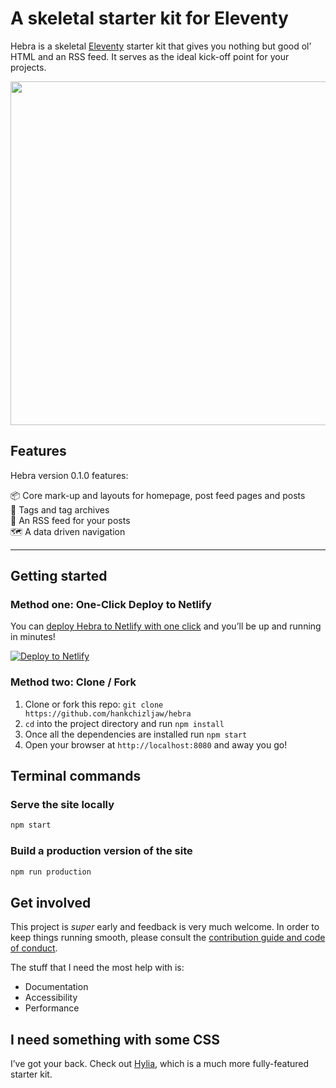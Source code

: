 # A skeletal starter kit for Eleventy

Hebra is a skeletal [Eleventy](https://11ty.io) starter kit that gives you nothing but good ol’ HTML and an RSS feed. It serves as the ideal kick-off point for your projects.

<img src="https://res.cloudinary.com/andybelldesign/image/upload/f_auto/v1562075991/hebra/hebra_itwbco.png" width="550" />

## Features

Hebra version 0.1.0 features:

📦 Core mark-up and layouts for homepage, post feed pages and posts  
📂 Tags and tag archives  
🚀 An RSS feed for your posts  
🗺 A data driven navigation

---

## Getting started

### Method one: One-Click Deploy to Netlify

You can [deploy Hebra to Netlify with one click][deploy-to-netlify] and you’ll be up and running in minutes!

[![Deploy to Netlify](https://www.netlify.com/img/deploy/button.svg)][deploy-to-netlify]

### Method two: Clone / Fork

1. Clone or fork this repo: `git clone https://github.com/hankchizljaw/hebra`
2. `cd` into the project directory and run `npm install`
3. Once all the dependencies are installed run `npm start`
4. Open your browser at `http://localhost:8080` and away you go!

## Terminal commands

### Serve the site locally

```bash
npm start
```

### Build a production version of the site

```bash
npm run production
```

## Get involved

This project is _super_ early and feedback is very much welcome. In order to keep things running smooth, please consult the [contribution guide and code of conduct](https://github.com/hankchizljaw/hebra/blob/master/contributing.md).

The stuff that I need the most help with is:

- Documentation
- Accessibility
- Performance

## I need something with some CSS

I’ve got your back. Check out [Hylia](https://github.com/hankchizljaw/hylia), which is a much more fully-featured starter kit.

[deploy-to-netlify]: https://app.netlify.com/start/deploy?repository=https://github.com/hankchizljaw/hebra
